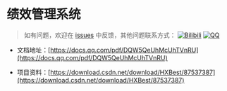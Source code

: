 # 绩效管理系统

>
>如有问题，欢迎在 [issues](https://github.com/hexiang10/recruitment-data-analysis/issues) 中反馈，其他问题联系方式：
[![Bilibili](https://img.shields.io/badge/-Bilibili-blue?style=flat&logo=Bilibili&logoColor=pink)](https://space.bilibili.com/495642569)
[![QQ](https://img.shields.io/badge/-172837855-white?style=flat&logo=tencentqq&logoColor=black)](javascript;)


- 文档地址：[https://docs.qq.com/pdf/DQW5QeUhMcUhTVnRU](https://docs.qq.com/pdf/DQW5QeUhMcUhTVnRU)

- 项目资料：[https://download.csdn.net/download/HXBest/87537387](https://download.csdn.net/download/HXBest/87537387)
